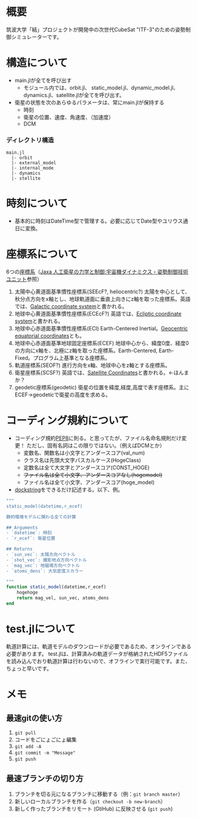 # 概要
筑波大学「結」プロジェクトが開発中の次世代CubeSat "ITF-3"のための姿勢制御シミュレーターです。
 
 # 構造について
- main.jlが全てを呼び出す
    - モジュール内では、orbit.jl、 static_model.jl、dynamic_model.jl、dynamics.jl、satellite.jlが全てを呼び出す。
- 衛星の状態を次のあらゆるパラメータは、常にmain.jlが保持する
    - 時刻
    - 衛星の位置、速度、角速度、（加速度）
    - DCM
    
 ### ディレクトリ構造
```
main.jl
  |- orbit
  |- external_model
  |- internal_mode
  |- dynamics
  |- stellite
```

# 時刻について
- 基本的に時刻はDateTime型で管理する。必要に応じてDate型やユリウス通日に変換。

# 座標系について
6つの[座標系](https://en.wikipedia.org/wiki/Celestial_coordinate_system)（[Jaxa 人工衛星の力学と制御:宇宙機ダイナミクス・姿勢制御技術ユニット](https://repository.exst.jaxa.jp/dspace/handle/a-is/26346?locale=ja)参照）
1. 太陽中心黄道面基準慣性座標系(SEEcF?, heliocentric?)
太陽を中心として、秋分点方向をx軸とし、地球軌道面に垂直上向きにz軸を取った座標系。英語では、[Galactic coordinate system](https://en.wikipedia.org/wiki/Galactic_coordinate_system)と書かれる。
1. 地球中心黄道面基準慣性座標系(ECEcF?)
英語では、[Ecliptic coordinate system](https://en.wikipedia.org/wiki/Ecliptic_coordinate_system)と書かれる。
1. 地球中心赤道面基準慣性座標系(ECI)
Earth-Centered Inertial。[Geocentric equatorial coordinates](https://en.wikipedia.org/wiki/Equatorial_coordinate_system)とも。
1. 地球中心赤道面基準地球固定座標系(ECEF)
地球中心から、緯度0度、経度0の方向にx軸を、北極にz軸を取った座標系。Earth-Centered, Earth-Fixed。プログラム上基準となる座標系。
1. 軌道座標系(SEOF?)
進行方向をx軸、地球中心をz軸とする座標系。
1. 衛星座標系(SCSF?)
英語では、[Satellite Coordinates](https://gssc.esa.int/navipedia/index.php/Satellite_Coordinates)と書かれる。←ほんまか？
1. geodetic座標系(geodetic)
衛星の位置を緯度,経度,高度で表す座標系。主にECEF→geodeticで衛星の高度を求める。

# コーディング規約について
- コーディング規約[PEP8](https://qiita.com/simonritchie/items/bb06a7521ae6560738a7#命名規則)に則る。と思ってたが、ファイル名命名規則だけ変更！
ただし、固有名詞はこの限りではない。（例えばDCMとか） 
    - 変数名、関数名は小文字とアンダースコア(val_num)
    - クラス名は先頭大文字パスカルケース(HogeClass)
    - 定数名は全て大文字とアンダースコア(CONST_HOGE)
    - ~~ファイル名は全て小文字、アンダースコアなし(hogemodel)~~
    - ファイル名は全て小文字、アンダースコア(hoge_model)
- [dockstring](https://docs.julialang.org/en/v1/manual/documentation/index.html)をできるだけ記述する。以下、例。
```julia
"""
static_model(datetime,r_ecef)

静的環境モデルに関わる全ての計算

## Arguments
- `datetime`: 時刻
- `r_ecef`: 衛星位置

## Returns
- `sun_vec`: 太陽方向ベクトル
- `shot_vec`: 撮影地点方向ベクトル
- `mag_vec`: 地磁場方向ベクトル
- `atoms_dens`: 大気密度スカラー

"""
function static_model(datetime,r_ecef)
    hogehoge
    return mag_vel, sun_vec, atoms_dens
end
```

# test.jlについて
軌道計算には、軌道モデルのダウンロードが必要であるため、オンラインである必要があります。
test.jlは、計算済みの軌道データが格納されたHDF5ファイルを読み込んでおり軌道計算は行わないので、オフラインで実行可能です。また、ちょっと早いです。


# メモ

## 最速gitの使い方
1. `git pull`
1. コードをごにょごにょ編集
1. `git add -A`
1. `git commit -m "Message"`
1. `git push`

## 最速ブランチの切り方
1. ブランチを切る元になるブランチに移動する（例：`git branch master`）
1. 新しいローカルブランチを作る（`git checkout -b new-branch`）
1. 新しく作ったブランチをリモート (GtiHub) に反映させる (`git push`)
